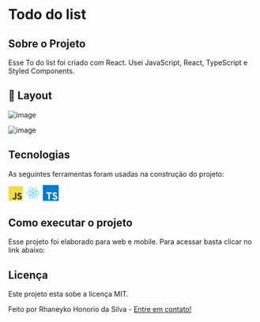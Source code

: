 # Todo do list 

## Sobre o Projeto
  Esse To do list foi criado com React. Usei JavaScript, React, TypeScript e Styled Components.

## 🎨 Layout

![image](https://firebasestorage.googleapis.com/v0/b/todolist-b2715.appspot.com/o/todoScreenshot.jpg?alt=media&token=908f549b-1c09-4b82-a036-3b89e9c0ad7e)

![image](https://firebasestorage.googleapis.com/v0/b/todolist-b2715.appspot.com/o/todoScreenshot2.jpg?alt=media&token=53701b4a-92d0-44ee-9614-a8539e5ada4c)


## Tecnologias

As seguintes ferramentas foram usadas na construção do projeto:

<code><img height="30" src="https://github.com/devicons/devicon/blob/master/icons/javascript/javascript-original.svg" alt="JavaScript"/></code>
<code><img height="32" src="https://raw.githubusercontent.com/github/explore/80688e429a7d4ef2fca1e82350fe8e3517d3494d/topics/react/react.png" alt="React"/></code>
<code><img height="32" src="https://raw.githubusercontent.com/github/explore/80688e429a7d4ef2fca1e82350fe8e3517d3494d/topics/typescript/typescript.png" alt="TypeScript"/></code>


## Como executar o projeto

Esse projeto foi elaborado para web e mobile.
Para acessar basta clicar no link abaixo:

## Licença

Este projeto esta sobe a licença MIT.

Feito por Rhaneyko Honorio da Silva - [Entre em contato!](https://www.linkedin.com/in/rhaneyko-honorio-73657819b)

